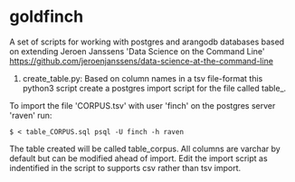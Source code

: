 # goldfinch
A set of scripts for working with postgres and arangodb databases based on extending Jeroen Janssens 'Data Science on the Command Line' https://github.com/jeroenjanssens/data-science-at-the-command-line  

1) create_table.py: Based on column names in a tsv file-format this python3 script create a postgres import script for the file called table_<filename-in-lower-cast>. 

To import the file 'CORPUS.tsv' with user 'finch' on the postgres server 'raven' run:

`$ < table_CORPUS.sql psql -U finch -h raven` 

The table created will be called table_corpus. 
All columns are varchar by default but can be modified ahead of import.
Edit the import script as indentified in the script to supports csv rather than tsv import. 
